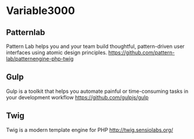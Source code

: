 # Variable3000

## Patternlab
Pattern Lab helps you and your team build thoughtful, pattern-driven user interfaces using atomic design principles.
https://github.com/pattern-lab/patternengine-php-twig

## Gulp
Gulp is a toolkit that helps you automate painful or time-consuming tasks in your development workflow
https://github.com/gulpjs/gulp

## Twig
Twig is a modern template engine for PHP
http://twig.sensiolabs.org/
